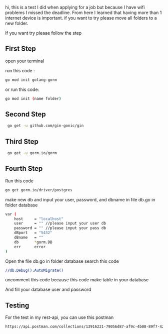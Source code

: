 hi, this is a test I did when applying for a job but because I have wifi problems I missed the deadline.
From here I learned that having more than 1 internet device is important.
if you want to try please move all folders to a new folder.

If you want try pleaae follow the step

## First Step

open your terminal

run this code :
```sh
go mod init golang-gorm
```

or run this code:

```sh
go mod init (name folder)
```

## Second Step

```sh
 go get -u github.com/gin-gonic/gin
```

## Third Step
```sh
 go get -u gorm.io/gorm
```

## Fourth Step
Run this code

```sh
go get gorm.io/driver/postgres
```

make new db and input your user, password, and dbname in file db.go in folder database
```sh
var (
	host     = "localhost"
	user     = "" //please input your user db
	password = "" //please input your pass db
	dBport   = "5432"
	dBname   = ""
	db       *gorm.DB
	err      error
)
```

Open the file db.go in folder database
search this code

```sh
//db.Debug().AutoMigrate()
```
uncomment this code because this code make table in your database

And fill your database user and password

## Testing

For the test in my rest-api, you can use this postman

```sh
https://api.postman.com/collections/13916221-79056d87-af9c-4b08-89f7-428ba37194d6?access_key=PMAT-01GN5F7A66PBCQGFXKY0XB1NP2
```

